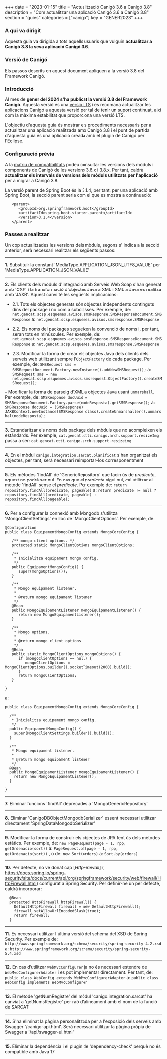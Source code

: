 +++
date = "2023-01-15"
title = "Actualització Canigó 3.6 a Canigó 3.8"
description = "Com actualitzar una aplicació Canigó 3.6 a Canigó 3.8"
section = "guies"
categories = ["canigo"]
key = "GENER2023"
+++

### A qui va dirigit

Aquesta guia va dirigida a tots aquells usuaris que vulguin **actualitzar a Canigó 3.8 la seva aplicació Canigó 3.6**.

### Versió de Canigó

Els passos descrits en aquest document apliquen a la versió 3.8 del Framework Canigó.

### Introducció

Al mes de **gener del 2024 s'ha publicat la versió 3.8 del Framework Canigó**. Aquesta versió és una
[versió LTS](/canigo/roadmap) i es recomana actualitzar les aplicacions Canigó a aquesta versió per tal de
tenir un suport continuat, així com la màxima estabilitat que proporciona una versió LTS.

L'objectiu d'aquesta guia  és mostrar els procediments necessaris per a actualitzar una aplicació realitzada
amb Canigó 3.8 i el punt de partida d'aquesta guia és una aplicació creada amb el plugin de Canigó per l'Eclipse.

### Configuració prèvia

A la [matriu de compatibilitats](/canigo-download-related/matrius-compatibilitats/canigo-38/) podeu consultar les versions
dels mòduls i components de Canigó de les versions 3.6.x i 3.8.x. Per tant, caldrà **actualitzar els intervals de
versions dels mòduls utilitzats per l'aplicació** per a migrar a Canigó 3.8.

La versió parent de Spring Boot és la 3.1.4, per tant, per una aplicació amb Spring Boot, la secció parent seria
com el que es mostra a continuació:

```
   <parent>
      <groupId>org.springframework.boot</groupId>
      <artifactId>spring-boot-starter-parent</artifactId>
      <version>3.1.4</version>
   </parent>
```

### Passes a realitzar

Un cop actualitzades les versions dels mòduls, segons s' indica a la secció anterior, serà necessari realitzar
els següents passos:

---
**1.** Substituir la constant 'MediaType.APPLICATION_JSON_UTF8_VALUE' per 'MediaType.APPLICATION_JSON_VALUE'

---
**2.** Els clients dels mòduls d'integració amb Serveis Web Soap s'han generat amb 'CXF' i la transformació d'objectes
Java a XML i XML a Java es realitza amb 'JAXB'. Aquest canvi té les següents implicacions:

- 2.1. Tots els objectes generats són objectes independents continguts dins del package i no com a subclasses.
Per exemple, de: `net.gencat.scsp.esquemes.avisos.smsResponse.SMSResponseDocument.SMSResponse`
a: `net.gencat.scsp.esquemes.avisos.smsresponse.SMSResponse`

- 2.2. Els noms del packages segueixen la convenció de noms i, per tant, seran tots en minúscules.
Per exemple, de: `net.gencat.scsp.esquemes.avisos.smsResponse.SMSResponseDocument.SMSResponse`
a: `net.gencat.scsp.esquemes.avisos.smsresponse.SMSResponse`

- 2.3. Modificar la forma de crear els objectes Java dels clients dels serveis web utilitzant sempre
l’`ObjectFactory` de cada package. Per exemple, de: `SMSRequest sms = SMSRequestDocument.Factory.newInstance().addNewSMSRequest();`
a: `SMSRequest sms = new net.gencat.scsp.esquemes.avisos.smsrequest.ObjectFactory().createSMSRequest();`

**-** Modificar la forma de parseig d’XML a objectes Java usant `unmarshall`. Per exemple, de:
`SMSResponse docUuid = SMSResponseDocument.Factory.parse(nodeResposta).getSMSResponse();`
a: `SMSResponse docUuid = (SMSResponse) JAXBContext.newInstance(SMSResponse.class).createUnmarshaller().unmarshal(nodeResposta);`

---
**3.** Estandaritzar els noms dels package dels mòduls que no acompleixen els estàndards.
Per exemple, `cat.gencat.ctti.canigo.arch.support.resizeImg` passa a ser: `cat.gencat.ctti.canigo.arch.support.resizeimg`

---
**4.** En el mòdul `canigo.integration.sarcat.planificat` s'han organitzat els objectes, per tant, serà necessari reimportar-los corresponentment

---
**5.** Els mètodes 'findAll' de 'GenericRepository' que facin ús de _predicate_, aquest no podrà ser nul.
En cas que el _predicate_ sigui nul, cal utilitzar el mètode 'findAll' sense el _predicate_. Per exemple de:
`return repository.findAll(predicate, pageable)`
a: `return predicate != null ? repository.findAll(predicate, pageable) : repository.findAll(pageable);`

---
**6.** Per a configurar la connexió amb Mongodb s'utilitza 'MongoClientSettings' en lloc de 'MongoClientOptions'.
Per exemple, de:
```
@Configuration
public class EquipamentMongoConfig extends MongoCoreConfig {

   /** mongo client options. */
   protected static MongoClientOptions mongoClientOptions;

   /**
    * Inicialitza equipament mongo config.
    */
   public EquipamentMongoConfig() {
      super(mongoOptions());
   }

   /**
    * Mongo equipament listener.
    *
    * @return mongo equipament listener
    */
   @Bean
   public MongoEquipamentListener mongoEquipamentListener() {
      return new MongoEquipamentListener();
   }

   /**
    * Mongo options.
    *
    * @return mongo client options
    */
   @Bean
   public static MongoClientOptions mongoOptions() {
      if (mongoClientOptions == null) {
         mongoClientOptions = MongoClientOptions.builder().socketTimeout(2000).build();
      }
      return mongoClientOptions;
   }

}
```
a:
```
public class EquipamentMongoConfig extends MongoCoreConfig {

  /**
   * Inicialitza equipament mongo config.
   */
  public EquipamentMongoConfig() {
    super(MongoClientSettings.builder().build());
  }

  /**
   * Mongo equipament listener.
   *
   * @return mongo equipament listener
   */
  @Bean
  public MongoEquipamentListener mongoEquipamentListener() {
    return new MongoEquipamentListener();
  }

}
```

---
**7.** Eliminar funcions 'findAll' deprecades a 'MongoGenericRepository'

---
**8.** Eliminar 'CanigoDBObjectMongodbSerializer' essent necessari utilitzar directament 'SpringDataMongodbSerializer'

---
**9.** Modificar la forma de construir els objectes de JPA fent ús dels mètodes estàtics. Per exemple, de:
`new PageRequest(page - 1, rpp, getOrdenacio(sort))` a: `PageRequest.of(page - 1, rpp, getOrdenacio(sort))`
, o de: `new Sort(orders)` a: `Sort.by(orders)`

---
**10.** Per defecte, no ve donat cap [*HttpFirewall*]
( https://docs.spring.io/spring-security/site/docs/current/api/org/springframework/security/web/firewall/HttpFirewall.html)
configurat a Spring Security. Per definir-ne un per defecte, caldrà incorporar:

```
  @Bean
  protected HttpFirewall httpFirewall() {
    DefaultHttpFirewall firewall = new DefaultHttpFirewall();
    firewall.setAllowUrlEncodedSlash(true);
    return firewall;
  }
```

---
**11.** És necessari utilitzar l'última versió del schema del XSD de Spring Security. Per exemple de:
`http://www.springframework.org/schema/security/spring-security-4.2.xsd`
a: `http://www.springframework.org/schema/security/spring-security-5.4.xsd`

---
**12.** En cas d’utilitzar `WebMvcConfigurer` ja no és necessari estendre de `WebMvcConfigurerAdapter` i es pot implementar
directament. Per tant, de: `public class WebConfig extends WebMvcConfigurerAdapter` a: `public class WebConfig implements WebMvcConfigurer`

---
**13.** El mètode 'getNumRegistre' del mòdul 'canigo.integration.sarcat' ha canviat a 'getNumsRegistre' per raó d'alineament
amb el nom de la funció de SARCAT

---
**14.** S'ha eliminat la pàgina personalitzada per a l'exposició dels serveis amb Swagger '/canigo-api.html'.
Serà necessari utilitzar la pàgina pròpia de Swagger a '/api/swagger-ui.html'

---
**15.** Eliminar la dependència i el plugin de 'dependency-check' perquè no és compatible amb Java 17

